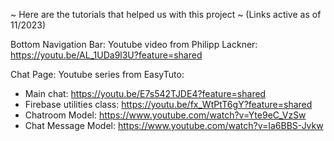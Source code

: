 ~ Here are the tutorials that helped us with this project ~
(Links active as of 11/2023)

Bottom Navigation Bar:
Youtube video from Philipp Lackner: https://youtu.be/AL_1UDa9l3U?feature=shared

Chat Page:
Youtube series from EasyTuto:
- Main chat: https://youtu.be/E7s542TJDE4?feature=shared
- Firebase utilities class: https://youtu.be/fx_WtPtT6gY?feature=shared
- Chatroom Model: https://www.youtube.com/watch?v=Yte9eC_VzSw
- Chat Message Model: https://www.youtube.com/watch?v=Ia6BBS-Jvkw